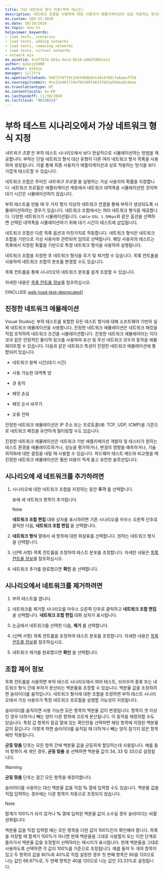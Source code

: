 ```yaml
---
title: 가상 네트워크 형식 지정(부하 테스트)
description: 네트워크 조합을 사용하여 최종 사용자가 애플리케이션과 상호 작용하는 방식을 좀 더 긴밀하게 만드는 방법을 알아봅니다.
ms.custom: SEO-VS-2020
ms.date: 10/19/2016
ms.topic: how-to
helpviewer_keywords:
- load tests, scenarios
- load tests, adding networks
- load tests, removing networks
- load tests, virtual networks
- network mix
ms.assetid: 3c4f7874-081a-4ec4-9510-4d6d7d863a11
author: mikejo5000
ms.author: mikejo
manager: jillfra
ms.openlocfilehash: 94973f8f791158f408b841442478dcfa6aeeff58
ms.sourcegitcommit: 9ce13a961719afbb389fa033fbb1a93bea814aae
ms.translationtype: HT
ms.contentlocale: ko-KR
ms.lasthandoff: 11/30/2020
ms.locfileid: "96330214"
---
```

# <a name="specify-virtual-network-types-in-a-load-test-scenario"></a>부하 테스트 시나리오에서 가상 네트워크 형식 지정

*네트워크 조합* 은 부하 테스트 시나리오에서 보다 현실적으로 시뮬레이션하는 방법을 제공합니다. 부하는 단일 네트워크 형식 대신 유형이 다른 여러 네트워크 형식 목록을 사용하여 생성됩니다. 이를 통해 최종 사용자가 애플리케이션과 상호 작용하는 방식을 보다 가깝게 테스트할 수 있습니다.

네트워크 조합은 주어진 *네트워크 프로필* 을 실행하는 가상 사용자의 확률을 지정합니다. 네트워크 프로필은 애플리케이션 계층에서 네트워크 대역폭을 시뮬레이션한 것이며 대기 시간은 시뮬레이션하지 않습니다.

부하 테스트를 만들 때 두 가지 형식 이상의 네트워크 연결을 통해 부하가 생성되도록 시뮬레이션하려는 경우가 있습니다. 네트워크 조합에서는 여러 네트워크 형식을 제공합니다. 다양한 네트워크가 시뮬레이션됩니다. `Cable-DSL 1.5Mbps`와 같은 옵션을 선택하면 선택된 대역폭을 시뮬레이션하기 위해 대기 시간이 테스트에 삽입됩니다.

네트워크 조합은 다른 목록 옵션과 마찬가지로 작동합니다. 네트워크 형식은 네트워크 조합을 기반으로 가상 사용자와 관련되어 임의로 선택됩니다. 해당 사용자의 테스트는 목록에서 지정된 확률을 기반으로 특정 네트워크 형식을 사용하여 실행됩니다.

네트워크 조합을 지정한 후 네트워크 형식을 추가 및 제거할 수 있습니다. 목록 컨트롤을 사용하여 네트워크 조합의 분포를 변경할 수도 있습니다.

목록 컨트롤을 통해 시나리오의 네트워크 분포를 쉽게 조정할 수 있습니다.

자세한 내용은 [목록 컨트롤 정보](../test/specify-virtual-network-types-in-a-load-test-scenario.md)를 참조하십시오.

[!INCLUDE [web-load-test-deprecated](includes/web-load-test-deprecated.md)]

## <a name="true-network-emulation"></a>진정한 네트워크 에뮬레이션

Visual Studio는 부하 테스트를 포함한 모든 테스트 형식에 대해 소프트웨어 기반의 실제 네트워크 에뮬레이션을 사용합니다. 진정한 네트워크 에뮬레이션은 네트워크 패킷을 직접 조작하여 네트워크 조건을 시뮬레이션합니다. 진정한 네트워크 에뮬레이터는 이더넷과 같은 안정적인 물리적 링크를 사용하여 유선 및 무선 네트워크 모두의 동작을 에뮬레이트할 수 있습니다. 다음과 같은 네트워크 특성이 진정한 네트워크 에뮬레이션에 통합되어 있습니다.

- 네트워크 왕복 시간(대기 시간)

- 사용 가능한 대역폭 양

- 큐 동작

- 패킷 손실

- 패킷 순서 바꾸기

- 오류 전파

진정한 네트워크 에뮬레이션은 IP 주소 또는 프로토콜(예: TCP, UDP, ICMP)을 기준으로 네트워크 패킷을 유연하게 필터링할 수도 있습니다.

진정한 네트워크 에뮬레이션은 네트워크 기반 애플리케이션 개발자 및 테스터가 원하는 테스트 환경을 에뮬레이트하거나, 성능을 평가하거나, 변경의 영향을 예측하거나, 기술 최적화에 대한 결정을 내릴 때 사용할 수 있습니다. 하드웨어 테스트 베드와 비교했을 때 진정한 네트워크 에뮬레이션은 훨씬 비용이 적게 들고 유연한 솔루션입니다.

## <a name="to-add-new-networks-to-a-scenario"></a>시나리오에 새 네트워크를 추가하려면

1. 시나리오에 대한 네트워크 조합을 지정하는 동안 **추가** 를 선택합니다.

     표에 새 네트워크 항목이 추가됩니다.

    > [!NOTE]
    > **네트워크 조합 편집** 대화 상자를 표시하려면 기존 시나리오를 마우스 오른쪽 단추로 클릭한 다음, **네트워크 조합 편집** 을 선택합니다.

2. **네트워크 형식** 열에서 새 항목에 대한 화살표를 선택합니다. 원하는 네트워크 형식을 선택합니다.

3. (선택 사항) 목록 컨트롤을 조정하여 테스트 분포를 조정합니다. 자세한 내용은 [목록 컨트롤 정보](../test/specify-virtual-network-types-in-a-load-test-scenario.md)를 참조하십시오.

4. 네트워크 추가를 완료했으면 **확인** 을 선택합니다.

## <a name="to-remove-networks-from-a-scenario"></a>시나리오에서 네트워크를 제거하려면

1. 부하 테스트를 엽니다.

2. 네트워크를 제거할 시나리오를 마우스 오른쪽 단추로 클릭하고 **네트워크 조합 편집** 을 선택합니다. **네트워크 조합 편집** 대화 상자가 표시됩니다.

3. 눈금에서 네트워크를 선택한 다음, **제거** 를 선택합니다.

4. (선택 사항) 목록 컨트롤을 조정하여 테스트 분포를 조정합니다. 자세한 내용은 [목록 컨트롤 정보](../test/specify-virtual-network-types-in-a-load-test-scenario.md)를 참조하십시오.

5. 네트워크 제거를 완료했으면 **확인** 을 선택합니다.

## <a name="about-the-mix-control"></a>조합 제어 정보

목록 컨트롤을 사용하면 부하 테스트 시나리오에서 여러 테스트, 브라우저 종류 또는 네트워크 형식 간에 부하가 분산되는 백분율을 조정할 수 있습니다. 백분율 값을 조정하려면 슬라이더를 움직입니다. 네트워크 형식에 대한 조합을 조정하면 부하 테스트 시나리오에서 가상 사용자가 특정 네트워크 프로필을 실행할 가능성이 지정됩니다.

슬라이더를 움직이면 사용 가능한 모든 항목의 백분율 값이 변경됩니다. 항목이 셋 이상인 경우 더하거나 빼는 양이 다른 항목에 고르게 분산됩니다. 이 동작을 재정의할 수도 있습니다. 특정 값 항목의 잠금 열에 있는 확인란을 선택하면 해당 항목에 지정된 백분율 값이 잠깁니다. 이렇게 하면 슬라이더를 움직일 때 더하거나 빼는 양이 잠기지 않은 항목에만 적용됩니다.

**균등 맞춤** 단추는 모든 항목 간에 백분율 값을 균등하게 할당하는데 사용됩니다. 예를 들어 항목이 세 개인 경우, **균등 맞춤** 을 선택하면 백분율 값이 34, 33 및 33으로 설정됩니다.

> [!WARNING]
> **균등 맞춤** 단추는 잠긴 모든 항목을 재정의합니다.

슬라이더를 사용하는 대신 백분율 값을 직접 **%** 열에 입력할 수도 있습니다. 백분율 값을 직접 입력하는 경우에는 다른 항목이 자동으로 조정되지 않습니다.

> [!NOTE]
> 합계가 100%가 되지 않거나 **%** 열에 입력된 백분율 값이 소수일 경우 슬라이더는 비활성화됩니다.

백분율 값을 직접 입력할 때는 모든 항목을 더한 값이 100%인지 확인해야 합니다. 목록을 저장할 때 합계가 100%가 아니면 현재 백분율을 그대로 사용할지 또는 이전 단계로 돌아가서 백분율 값을 조정할지 선택하라는 메시지가 표시됩니다. 현재 백분율을 그대로 사용하도록 선택하면 각 값이 100%를 기준으로 조정됩니다.  예를 들어 두 개의 항목이 있고 두 항목의 값을 80%와 40%로 직접 설정한 경우 첫 번째 항목은 80을 120으로 나눈 값인 66.67%로, 두 번째 항목은 40을 120으로 나눈 값인 33.33%로 설정됩니다.
